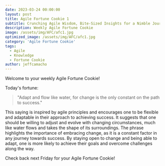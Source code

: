 ```yaml
---
date: 2023-03-24 00:00:00
layout: post
title: Agile Fortune Cookie 1
subtitle: Crunching Agile Wisdom, Bite-Sized Insights for a Nimble Journey
description: Weekly Agile Fortune Cookie
image: /assets/img/AFC/afc1.jpg
optimized_image: /assets/img/AFC/afc1.jpg
category: 'Agile Fortune Cookie'
tags:
  - Agile
  - Knowledge
  - Fortune Cookie
author: jeffcamacho
---
```


Welcome to your weekly Agile Fortune Cookie!

Today's fortune:

> "Adapt and flow like water, for change is the only constant on the path to success."

This saying is inspired by agile principles and encourages one to be flexible and adaptable in their approach to achieving success. It suggests that one should be willing to adjust and evolve with changing circumstances, much like water flows and takes the shape of its surroundings. The phrase highlights the importance of embracing change, as it is a constant factor in any journey towards success. By staying open to change and being able to adapt, one is more likely to achieve their goals and overcome challenges along the way.

Check back next Friday for your Agile Fortune Cookie!